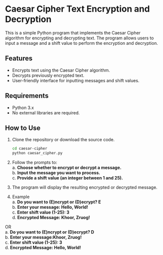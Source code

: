 # Caesar Cipher Text Encryption and Decryption

This is a simple Python program that implements the Caesar Cipher algorithm for encrypting and decrypting text. The program allows users to input a message and a shift value to perform the encryption and decryption.

## Features

- Encrypts text using the Caesar Cipher algorithm.
- Decrypts previously encrypted text.
- User-friendly interface for inputting messages and shift values.

## Requirements

- Python 3.x
- No external libraries are required.

## How to Use

1. Clone the repository or download the source code.
   ```bash
   cd caesar-cipher
   python caesar_cipher.py
2. Follow the prompts to:  
a. **Choose whether to encrypt or decrypt a message.**  
b. **Input the message you want to process.**  
c. **Provide a shift value (an integer between 1 and 25).**  

4. The program will display the resulting encrypted or decrypted message.

5. Example  
a. **Do you want to (E)ncrypt or (D)ecrypt? E**  
b. **Enter your message: Hello, World!**  
c. **Enter shift value (1-25): 3**  
d. **Encrypted Message: Khoor, Zruog!**

OR  
a. **Do you want to (E)ncrypt or (D)ecrypt? D**    
b. **Enter your message:Khoor, Zruog!**    
c. **Enter shift value (1-25): 3**  
d. **Encrypted Message: Hello, World!**  

